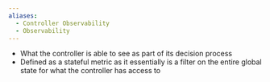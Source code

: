 ```yaml
---
aliases:
  - Controller Observability
  - Observability
---
```

- What the controller is able to see as part of its decision process
- Defined as a stateful metric as it essentially is a filter on the entire global state for what the controller has access to